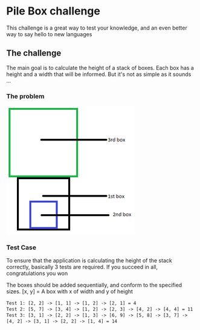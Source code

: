# Pile Box challenge

This challenge is a great way to test your knowledge, and an even better way to say hello to new languages

## The challenge

The main goal is to calculate the height of a stack of boxes. Each box has a height and a width that will be informed. But it's not as simple as it sounds ...

### The problem

![alt tag](https://github.com/brendonbarreto/PileBox/blob/master/content/ex1.png)

### Test Case

To ensure that the application is calculating the height of the stack correctly, basically 3 tests are required. If you succeed in all, congratulations you won

The boxes should be added sequentially, and conform to the specified sizes.
[x, y] = A box with x of width and y of height

```
Test 1: [2, 2] -> [1, 1] -> [1, 2] -> [2, 1] = 4
Test 2: [5, 7] -> [3, 4] -> [1, 2] -> [2, 3] -> [4, 2] -> [4, 4] = 11
Test 3: [3, 1] -> [2, 2] -> [1, 3] -> [6, 9] -> [5, 8] -> [3, 7] -> [4, 2] -> [3, 1] -> [2, 2] -> [1, 4] = 14 
```
